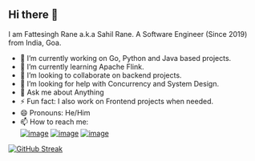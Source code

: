 ## Hi there 👋

I am Fattesingh Rane a.k.a Sahil Rane. A Software Engineer (Since 2019) from India, Goa.

- 🔭 I’m currently working on Go, Python and Java based projects.
- 🌱 I’m currently learning Apache Flink.
- 👯 I’m looking to collaborate on backend projects.
- 🤔 I’m looking for help with Concurrency and System Design.
- 💬 Ask me about Anything 
- ⚡ Fun fact: I also work on Frontend projects when needed.
- 😄 Pronouns: He/Him
- 📫 How to reach me: <br />
[![image](https://img.shields.io/badge/LinkedIn-0077B5?style=for-the-badge&logo=linkedin&logoColor=white)](https://www.linkedin.com/in/ranefattesingh/)
[![image](https://img.shields.io/badge/Gmail-D14836?style=for-the-badge&logo=gmail&logoColor=white)](mailto:ranefattesingh@gmail.com)
[![image](https://img.shields.io/badge/Twitter-1DA1F2?style=for-the-badge&logo=twitter&logoColor=white)](https://twitter.com/@rane_fattesingh)

[![GitHub Streak](http://github-readme-streak-stats.herokuapp.com?user=ranefattesingh&theme=dark&date_format=M%20j%5B%2C%20Y%5D)](https://git.io/streak-stats)
